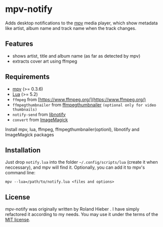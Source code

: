 mpv-notify
==========

Adds desktop notifications to the [mpv](http://mpv.io) media player, which show
metadata like artist, album name and track name when the track changes.

Features
--------

* shows artist, title and album name (as far as detected by mpv)
* extracts cover art using ffmpeg

Requirements
------------

* [mpv](http://mpv.io) (>= 0.3.6)
* [Lua](http://lua.org) (>= 5.2)
* `ffmpeg` from [https://www.ffmpeg.org/](https://www.ffmpeg.org/)
* `ffmpegthumbnailer` from [ffmpegthumbnailer](https://github.com/dirkvdb/ffmpegthumbnailer) `(optional only for video thumbnails)`
* `notify-send` from [libnotify](https://github.com/GNOME/libnotify)
* `convert` from [ImageMagick](http://www.imagemagick.org)

Install mpv, lua, ffmpeg, ffmpegthumbnailer(optionl), libnotify and ImageMagick packages

Installation
------------

Just drop `notify.lua` into the folder `~/.config/scripts/lua` (create it when neccessary),
and mpv will find it. Optionally, you can add it to mpv's command line:

    mpv --lua=/path/to/notify.lua <files and options>

License
-------

mpv-notify was originally written by Roland Hieber <rohieb at rohieb.name>. I have simply
refactored it according to my needs. You may use it under the terms of the
[MIT license](http://choosealicense.com/licenses/mit/).
